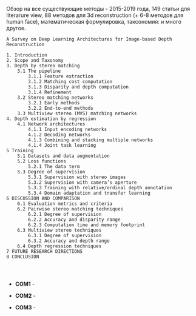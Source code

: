 Обзор на все существующие методы - 2015-2019 года, 149 статьи для literarure view, 88 методов для 3d reconstruction (+ 6-8 методов для human face), математическая формулировка, таксономия: и много другое. 

```
A Survey on Deep Learning Architectures for Image-based Depth Reconstruction

1. Introduction
2. Scope and Taxonomy
3. Depth by stereo matching
	3.1 The pipeline
		3.1.1 Feature extraction
		3.1.2 Matching cost computation
		3.1.3 Disparity and depth computation
		3.1.4 Refinement
	3.2 Stereo matching networks
		3.2.1 Early methods
		3.2.2 End-to-end methods
	3.3 Multiview stereo (MVS) matching networks
4. Depth estimation by regression
	4.1 Network architectures
		4.1.1 Input encoding networks
		4.1.2 Decoding networks
		4.1.3 Combining and stacking multiple networks
		4.1.4 Joint task learning
5 Training
	5.1 Datasets and data augmentation
	5.2 Loss functions
		5.2.1 The data term
	5.3 Degree of supervision
		5.3.1 Supervision with stereo images
		5.3.2 Supervision with camera’s aperture
		5.3.3 Training with relative/ordinal depth annotation
		5.3.4 Domain adaptation and transfer learning
6 DISCUSSION AND COMPARISON
	6.1 Evaluation metrics and criteria
	6.2 Pairwise stereo matching techniques
		6.2.1 Degree of supervision
		6.2.2 Accuracy and disparity range
		6.2.3 Computation time and memory footprint
	6.3 Multiview stereo techniques
		6.3.1 Degree of supervision
		6.3.2 Accuracy and depth range
	6.4 Depth regression techniques
7 FUTURE RESEARCH DIRECTIONS
8 CONCLUSION


	

```



<a name="1" />

- **COM1** - 

<a name="2" />

- **COM2** - 

<a name="3" />

- **COM3** - 